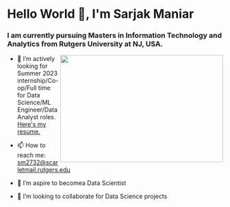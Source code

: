 # Hello World 👋, I'm Sarjak Maniar

### I am currently pursuing Masters in Information Technology and Analytics from Rutgers University at NJ, USA.

<img align="right" width="380" height="250" src="https://user-images.githubusercontent.com/56110199/220014646-a1a14738-6782-42c3-8c60-e4a62c478ec4.gif">

- 🔭 I’m actively looking for Summer 2023 internship/Co-op/Full time for Data Science/ML Engineer/Data Analyst roles. 
[Here's my resume.](https://github.com/Sarjak369/Sarjak369/files/10779873/Sarjak.Maniar_Resume.pdf)

- 📫 How to reach me: sm2732@scarletmail.rutgers.edu
- 🌱 I’m aspire to becomea Data Scientist
- 👯 I’m looking to collaborate for Data Science projects

